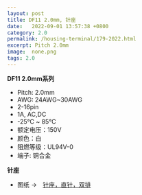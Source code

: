 ```yaml
---
layout: post
title: DF11 2.0mm, 针座
date:   2022-09-01 13:57:38 +0800
category: 2.0
permalink: /housing-terminal/179-2022.html
excerpt: Pitch 2.0mm
image:  none.png
tags: 2.0
---
```


__DF11 2.0mm系列__

* Pitch: 2.0mm
* AWG: 24AWG~30AWG
* 2-16pin
* 1A, AC,DC
* -25℃ ~ 85℃
* 额定电压：150V
* 颜色：白
* 阻燃等级：UL94V-0
* 端子: 铜合金



__针座__

* 图纸 →　[针座，直针，双排](/assets/2022/179-2022-DF11-DIP.pdf)